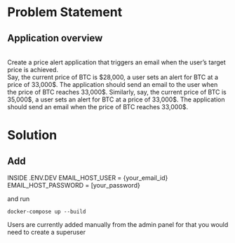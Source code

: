 # Problem Statement
## Application overview
<br>
Create a price alert application that triggers an email when the user’s target price is
achieved.
<br>
Say, the current price of BTC is $28,000, a user sets an alert for BTC at a price of 33,000$.
The application should send an email to the user when the price of BTC reaches 33,000$.
Similarly, say, the current price of BTC is 35,000$, a user sets an alert for BTC at a price of
33,000$. The application should send an email when the price of BTC reaches 33,000$.

# Solution

## Add
INSIDE .ENV.DEV
EMAIL_HOST_USER = {your_email_id}
EMAIL_HOST_PASSWORD = [your_password}

and run

```
docker-compose up --build
```


Users are currently added manually from the admin panel for that you would need to create a superuser 
